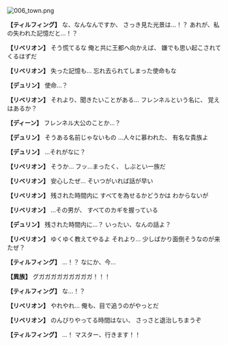 
![006_town.png](../images/backgrounds/006_town.png)

**【ティルフィング】**
な、なんなんですか、
さっき見た光景は…！？
あれが、私の失われた記憶だと…！？

**【リベリオン】**
そう慌てるな
俺と共に王都へ向かえば、
嫌でも思い起こされてくるはずだ

**【リベリオン】**
失った記憶も…
忘れ去られてしまった使命もな

**【デュリン】**
使命…？

**【リベリオン】**
それより、聞きたいことがある…
フレンネルという名に、
覚えはあるか？

**【ディーン】**
フレンネル大公のことか…？

**【デュリン】**
そうある名前じゃないもの
…人々に慕われた、
有名な貴族よ

**【デュリン】**
…それがなに？

**【リベリオン】**
そうか…
フッ…まったく、
しぶとい一族だ

**【リベリオン】**
安心したぜ…
そいつがいれば話が早い

**【リベリオン】**
残された時間内に
すべてを為せるかどうかは
わからないが

**【リベリオン】**
…その男が、
すべてのカギを握っている

**【デュリン】**
残された時間内に…？
いったい、なんの話よ？

**【リベリオン】**
ゆくゆく教えてやるよ
それより…
少しばかり面倒そうなのが来たぜ？

**【ティルフィング】**
…！？
なにか、今…

**【異族】**
グガガガガガガガガガ！！！

**【ティルフィング】**
な…！？

**【リベリオン】**
やれやれ…
俺も、目で追うのがやっとだ

**【リベリオン】**
のんびりやってる時間はない、
さっさと退治しちまうぞ

**【ティルフィング】**
…！
マスター、行きます！！
